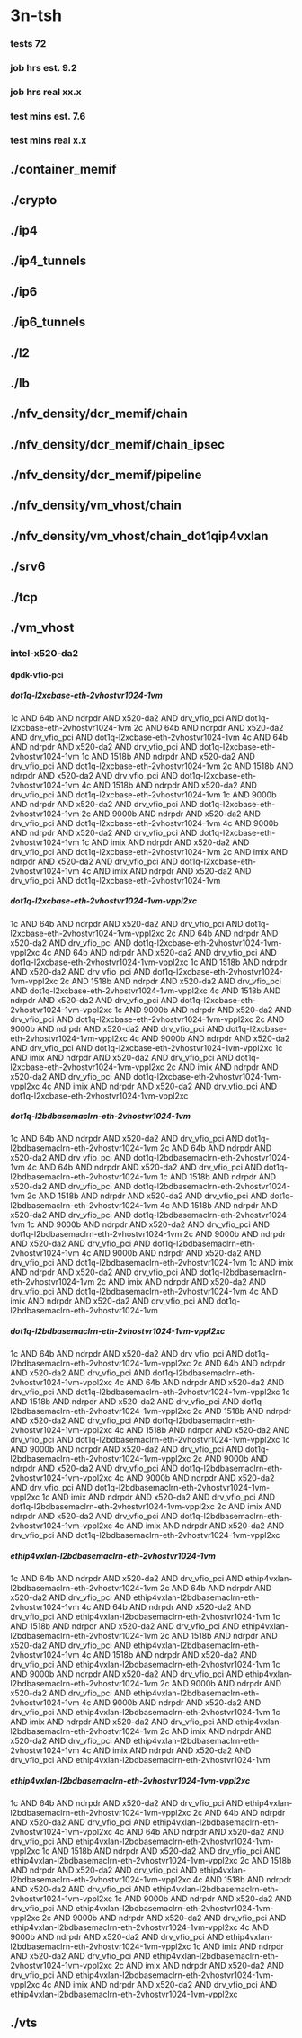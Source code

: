 # 3n-tsh
### tests 72
### job hrs est. 9.2
### job hrs real xx.x
### test mins est. 7.6
### test mins real x.x
## ./container_memif
## ./crypto
## ./ip4
## ./ip4_tunnels
## ./ip6
## ./ip6_tunnels
## ./l2
## ./lb
## ./nfv_density/dcr_memif/chain
## ./nfv_density/dcr_memif/chain_ipsec
## ./nfv_density/dcr_memif/pipeline
## ./nfv_density/vm_vhost/chain
## ./nfv_density/vm_vhost/chain_dot1qip4vxlan
## ./srv6
## ./tcp
## ./vm_vhost
### intel-x520-da2
#### dpdk-vfio-pci
##### dot1q-l2xcbase-eth-2vhostvr1024-1vm
1c AND 64b AND ndrpdr AND x520-da2 AND drv_vfio_pci AND dot1q-l2xcbase-eth-2vhostvr1024-1vm
2c AND 64b AND ndrpdr AND x520-da2 AND drv_vfio_pci AND dot1q-l2xcbase-eth-2vhostvr1024-1vm
4c AND 64b AND ndrpdr AND x520-da2 AND drv_vfio_pci AND dot1q-l2xcbase-eth-2vhostvr1024-1vm
1c AND 1518b AND ndrpdr AND x520-da2 AND drv_vfio_pci AND dot1q-l2xcbase-eth-2vhostvr1024-1vm
2c AND 1518b AND ndrpdr AND x520-da2 AND drv_vfio_pci AND dot1q-l2xcbase-eth-2vhostvr1024-1vm
4c AND 1518b AND ndrpdr AND x520-da2 AND drv_vfio_pci AND dot1q-l2xcbase-eth-2vhostvr1024-1vm
1c AND 9000b AND ndrpdr AND x520-da2 AND drv_vfio_pci AND dot1q-l2xcbase-eth-2vhostvr1024-1vm
2c AND 9000b AND ndrpdr AND x520-da2 AND drv_vfio_pci AND dot1q-l2xcbase-eth-2vhostvr1024-1vm
4c AND 9000b AND ndrpdr AND x520-da2 AND drv_vfio_pci AND dot1q-l2xcbase-eth-2vhostvr1024-1vm
1c AND imix AND ndrpdr AND x520-da2 AND drv_vfio_pci AND dot1q-l2xcbase-eth-2vhostvr1024-1vm
2c AND imix AND ndrpdr AND x520-da2 AND drv_vfio_pci AND dot1q-l2xcbase-eth-2vhostvr1024-1vm
4c AND imix AND ndrpdr AND x520-da2 AND drv_vfio_pci AND dot1q-l2xcbase-eth-2vhostvr1024-1vm
##### dot1q-l2xcbase-eth-2vhostvr1024-1vm-vppl2xc
1c AND 64b AND ndrpdr AND x520-da2 AND drv_vfio_pci AND dot1q-l2xcbase-eth-2vhostvr1024-1vm-vppl2xc
2c AND 64b AND ndrpdr AND x520-da2 AND drv_vfio_pci AND dot1q-l2xcbase-eth-2vhostvr1024-1vm-vppl2xc
4c AND 64b AND ndrpdr AND x520-da2 AND drv_vfio_pci AND dot1q-l2xcbase-eth-2vhostvr1024-1vm-vppl2xc
1c AND 1518b AND ndrpdr AND x520-da2 AND drv_vfio_pci AND dot1q-l2xcbase-eth-2vhostvr1024-1vm-vppl2xc
2c AND 1518b AND ndrpdr AND x520-da2 AND drv_vfio_pci AND dot1q-l2xcbase-eth-2vhostvr1024-1vm-vppl2xc
4c AND 1518b AND ndrpdr AND x520-da2 AND drv_vfio_pci AND dot1q-l2xcbase-eth-2vhostvr1024-1vm-vppl2xc
1c AND 9000b AND ndrpdr AND x520-da2 AND drv_vfio_pci AND dot1q-l2xcbase-eth-2vhostvr1024-1vm-vppl2xc
2c AND 9000b AND ndrpdr AND x520-da2 AND drv_vfio_pci AND dot1q-l2xcbase-eth-2vhostvr1024-1vm-vppl2xc
4c AND 9000b AND ndrpdr AND x520-da2 AND drv_vfio_pci AND dot1q-l2xcbase-eth-2vhostvr1024-1vm-vppl2xc
1c AND imix AND ndrpdr AND x520-da2 AND drv_vfio_pci AND dot1q-l2xcbase-eth-2vhostvr1024-1vm-vppl2xc
2c AND imix AND ndrpdr AND x520-da2 AND drv_vfio_pci AND dot1q-l2xcbase-eth-2vhostvr1024-1vm-vppl2xc
4c AND imix AND ndrpdr AND x520-da2 AND drv_vfio_pci AND dot1q-l2xcbase-eth-2vhostvr1024-1vm-vppl2xc
##### dot1q-l2bdbasemaclrn-eth-2vhostvr1024-1vm
1c AND 64b AND ndrpdr AND x520-da2 AND drv_vfio_pci AND dot1q-l2bdbasemaclrn-eth-2vhostvr1024-1vm
2c AND 64b AND ndrpdr AND x520-da2 AND drv_vfio_pci AND dot1q-l2bdbasemaclrn-eth-2vhostvr1024-1vm
4c AND 64b AND ndrpdr AND x520-da2 AND drv_vfio_pci AND dot1q-l2bdbasemaclrn-eth-2vhostvr1024-1vm
1c AND 1518b AND ndrpdr AND x520-da2 AND drv_vfio_pci AND dot1q-l2bdbasemaclrn-eth-2vhostvr1024-1vm
2c AND 1518b AND ndrpdr AND x520-da2 AND drv_vfio_pci AND dot1q-l2bdbasemaclrn-eth-2vhostvr1024-1vm
4c AND 1518b AND ndrpdr AND x520-da2 AND drv_vfio_pci AND dot1q-l2bdbasemaclrn-eth-2vhostvr1024-1vm
1c AND 9000b AND ndrpdr AND x520-da2 AND drv_vfio_pci AND dot1q-l2bdbasemaclrn-eth-2vhostvr1024-1vm
2c AND 9000b AND ndrpdr AND x520-da2 AND drv_vfio_pci AND dot1q-l2bdbasemaclrn-eth-2vhostvr1024-1vm
4c AND 9000b AND ndrpdr AND x520-da2 AND drv_vfio_pci AND dot1q-l2bdbasemaclrn-eth-2vhostvr1024-1vm
1c AND imix AND ndrpdr AND x520-da2 AND drv_vfio_pci AND dot1q-l2bdbasemaclrn-eth-2vhostvr1024-1vm
2c AND imix AND ndrpdr AND x520-da2 AND drv_vfio_pci AND dot1q-l2bdbasemaclrn-eth-2vhostvr1024-1vm
4c AND imix AND ndrpdr AND x520-da2 AND drv_vfio_pci AND dot1q-l2bdbasemaclrn-eth-2vhostvr1024-1vm
##### dot1q-l2bdbasemaclrn-eth-2vhostvr1024-1vm-vppl2xc
1c AND 64b AND ndrpdr AND x520-da2 AND drv_vfio_pci AND dot1q-l2bdbasemaclrn-eth-2vhostvr1024-1vm-vppl2xc
2c AND 64b AND ndrpdr AND x520-da2 AND drv_vfio_pci AND dot1q-l2bdbasemaclrn-eth-2vhostvr1024-1vm-vppl2xc
4c AND 64b AND ndrpdr AND x520-da2 AND drv_vfio_pci AND dot1q-l2bdbasemaclrn-eth-2vhostvr1024-1vm-vppl2xc
1c AND 1518b AND ndrpdr AND x520-da2 AND drv_vfio_pci AND dot1q-l2bdbasemaclrn-eth-2vhostvr1024-1vm-vppl2xc
2c AND 1518b AND ndrpdr AND x520-da2 AND drv_vfio_pci AND dot1q-l2bdbasemaclrn-eth-2vhostvr1024-1vm-vppl2xc
4c AND 1518b AND ndrpdr AND x520-da2 AND drv_vfio_pci AND dot1q-l2bdbasemaclrn-eth-2vhostvr1024-1vm-vppl2xc
1c AND 9000b AND ndrpdr AND x520-da2 AND drv_vfio_pci AND dot1q-l2bdbasemaclrn-eth-2vhostvr1024-1vm-vppl2xc
2c AND 9000b AND ndrpdr AND x520-da2 AND drv_vfio_pci AND dot1q-l2bdbasemaclrn-eth-2vhostvr1024-1vm-vppl2xc
4c AND 9000b AND ndrpdr AND x520-da2 AND drv_vfio_pci AND dot1q-l2bdbasemaclrn-eth-2vhostvr1024-1vm-vppl2xc
1c AND imix AND ndrpdr AND x520-da2 AND drv_vfio_pci AND dot1q-l2bdbasemaclrn-eth-2vhostvr1024-1vm-vppl2xc
2c AND imix AND ndrpdr AND x520-da2 AND drv_vfio_pci AND dot1q-l2bdbasemaclrn-eth-2vhostvr1024-1vm-vppl2xc
4c AND imix AND ndrpdr AND x520-da2 AND drv_vfio_pci AND dot1q-l2bdbasemaclrn-eth-2vhostvr1024-1vm-vppl2xc
##### ethip4vxlan-l2bdbasemaclrn-eth-2vhostvr1024-1vm
1c AND 64b AND ndrpdr AND x520-da2 AND drv_vfio_pci AND ethip4vxlan-l2bdbasemaclrn-eth-2vhostvr1024-1vm
2c AND 64b AND ndrpdr AND x520-da2 AND drv_vfio_pci AND ethip4vxlan-l2bdbasemaclrn-eth-2vhostvr1024-1vm
4c AND 64b AND ndrpdr AND x520-da2 AND drv_vfio_pci AND ethip4vxlan-l2bdbasemaclrn-eth-2vhostvr1024-1vm
1c AND 1518b AND ndrpdr AND x520-da2 AND drv_vfio_pci AND ethip4vxlan-l2bdbasemaclrn-eth-2vhostvr1024-1vm
2c AND 1518b AND ndrpdr AND x520-da2 AND drv_vfio_pci AND ethip4vxlan-l2bdbasemaclrn-eth-2vhostvr1024-1vm
4c AND 1518b AND ndrpdr AND x520-da2 AND drv_vfio_pci AND ethip4vxlan-l2bdbasemaclrn-eth-2vhostvr1024-1vm
1c AND 9000b AND ndrpdr AND x520-da2 AND drv_vfio_pci AND ethip4vxlan-l2bdbasemaclrn-eth-2vhostvr1024-1vm
2c AND 9000b AND ndrpdr AND x520-da2 AND drv_vfio_pci AND ethip4vxlan-l2bdbasemaclrn-eth-2vhostvr1024-1vm
4c AND 9000b AND ndrpdr AND x520-da2 AND drv_vfio_pci AND ethip4vxlan-l2bdbasemaclrn-eth-2vhostvr1024-1vm
1c AND imix AND ndrpdr AND x520-da2 AND drv_vfio_pci AND ethip4vxlan-l2bdbasemaclrn-eth-2vhostvr1024-1vm
2c AND imix AND ndrpdr AND x520-da2 AND drv_vfio_pci AND ethip4vxlan-l2bdbasemaclrn-eth-2vhostvr1024-1vm
4c AND imix AND ndrpdr AND x520-da2 AND drv_vfio_pci AND ethip4vxlan-l2bdbasemaclrn-eth-2vhostvr1024-1vm
##### ethip4vxlan-l2bdbasemaclrn-eth-2vhostvr1024-1vm-vppl2xc
1c AND 64b AND ndrpdr AND x520-da2 AND drv_vfio_pci AND ethip4vxlan-l2bdbasemaclrn-eth-2vhostvr1024-1vm-vppl2xc
2c AND 64b AND ndrpdr AND x520-da2 AND drv_vfio_pci AND ethip4vxlan-l2bdbasemaclrn-eth-2vhostvr1024-1vm-vppl2xc
4c AND 64b AND ndrpdr AND x520-da2 AND drv_vfio_pci AND ethip4vxlan-l2bdbasemaclrn-eth-2vhostvr1024-1vm-vppl2xc
1c AND 1518b AND ndrpdr AND x520-da2 AND drv_vfio_pci AND ethip4vxlan-l2bdbasemaclrn-eth-2vhostvr1024-1vm-vppl2xc
2c AND 1518b AND ndrpdr AND x520-da2 AND drv_vfio_pci AND ethip4vxlan-l2bdbasemaclrn-eth-2vhostvr1024-1vm-vppl2xc
4c AND 1518b AND ndrpdr AND x520-da2 AND drv_vfio_pci AND ethip4vxlan-l2bdbasemaclrn-eth-2vhostvr1024-1vm-vppl2xc
1c AND 9000b AND ndrpdr AND x520-da2 AND drv_vfio_pci AND ethip4vxlan-l2bdbasemaclrn-eth-2vhostvr1024-1vm-vppl2xc
2c AND 9000b AND ndrpdr AND x520-da2 AND drv_vfio_pci AND ethip4vxlan-l2bdbasemaclrn-eth-2vhostvr1024-1vm-vppl2xc
4c AND 9000b AND ndrpdr AND x520-da2 AND drv_vfio_pci AND ethip4vxlan-l2bdbasemaclrn-eth-2vhostvr1024-1vm-vppl2xc
1c AND imix AND ndrpdr AND x520-da2 AND drv_vfio_pci AND ethip4vxlan-l2bdbasemaclrn-eth-2vhostvr1024-1vm-vppl2xc
2c AND imix AND ndrpdr AND x520-da2 AND drv_vfio_pci AND ethip4vxlan-l2bdbasemaclrn-eth-2vhostvr1024-1vm-vppl2xc
4c AND imix AND ndrpdr AND x520-da2 AND drv_vfio_pci AND ethip4vxlan-l2bdbasemaclrn-eth-2vhostvr1024-1vm-vppl2xc
## ./vts
